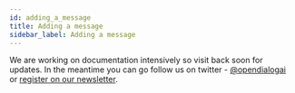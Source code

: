 ```yaml
---
id: adding_a_message
title: Adding a message
sidebar_label: Adding a message
---
```


We are working on documentation intensively so visit back soon for updates. In the meantime you can go follow us on twitter - [@opendialogai](https://twitter.com/opendialogai) or [register on our newsletter](https://opendialog.us17.list-manage.com/subscribe?u=322cd534b7ef55ca623b5e01d&id=e8487a0412).